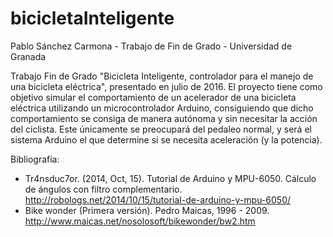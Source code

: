 # bicicletaInteligente
Pablo Sánchez Carmona - Trabajo de Fin de Grado - Universidad de Granada

Trabajo Fin de Grado "Bicicleta Inteligente, controlador para el manejo de una bicicleta eléctrica", presentado en julio de 2016. El proyecto tiene como objetivo simular el comportamiento de un acelerador de una bicicleta eléctrica utilizando un microcontrolador Arduino, consiguiendo que dicho comportamiento se consiga de manera autónoma y sin necesitar la acción del ciclista. Este únicamente se preocupará del pedaleo normal, y será el sistema Arduino el que determine si se necesita aceleración (y la potencia).

Bibliografía:
 - Tr4nsduc7or. (2014, Oct, 15). Tutorial de Arduino y MPU-6050. Cálculo de ángulos con filtro complementario.
    http://robologs.net/2014/10/15/tutorial-de-arduino-y-mpu-6050/
 - Bike wonder (Primera versión). Pedro Maicas, 1996 - 2009.
    http://www.maicas.net/nosolosoft/bikewonder/bw2.htm
 
